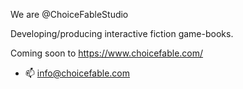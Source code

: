 We are @ChoiceFableStudio

Developing/producing interactive fiction game-books. 

Coming soon to https://www.choicefable.com/

- 📫 info@choicefable.com

